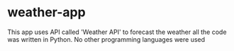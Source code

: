 # weather-app
This app uses API called 'Weather API' to forecast the weather all the code was written in Python. No other programming languages were used
